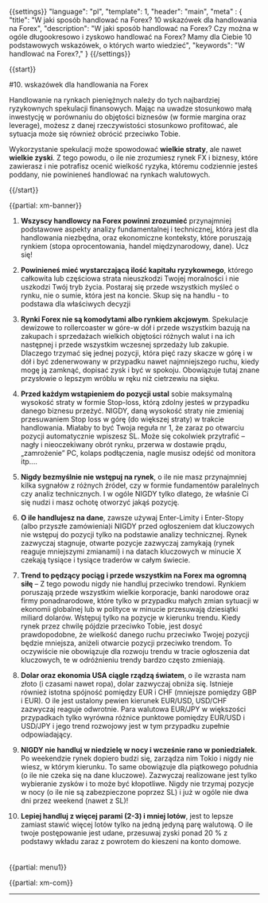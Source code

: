 {{settings}}
  "language": "pl",
  "template": 1,
  "header": "main",
  "meta" : {
    "title": "W jaki sposób handlować na Forex? 10 wskazówek dla handlowania na Forex",
    "description": "W jaki sposób handlować na Forex? Czy można w ogóle długookresowo i zyskowo handlować na Forex? Mamy dla Ciebie 10 podstawowych wskazówek, o których warto wiedzieć",
    "keywords": "W handlować na Forex?,"
  }
{{/settings}}

<div class="row">
<div class="col-md-9" role="main" markdown="1">

{{start}}

#10. wskazówek dla handlowania na Forex

Handlowanie na rynkach pieniężnych należy do tych najbardziej ryzykownych spekulacji finansowych. Mając na uwadze stosunkowo małą inwestycję w porównaniu do objętości biznesów (w formie margina oraz leverage), możesz z danej rzeczywistości stosunkowo profitować, ale sytuacja może się również obrócić przeciwko Tobie. 

Wykorzystanie spekulacji może spowodować **wielkie straty**, ale nawet **wielkie zyski**. Z tego powodu, o ile nie zrozumiesz rynek FX i biznesy, które zawierasz i nie potrafisz ocenić wielkość ryzyka, któremu codziennie jesteś poddany, nie powinieneś handlować na rynkach walutowych.
    
{{/start}}

{{partial: xm-banner}}


1. **Wszyscy handlowcy na Forex powinni zrozumieć** przynajmniej podstawowe aspekty analizy fundamentalnej i technicznej, która jest dla handlowania niezbędna, oraz ekonomiczne konteksty, które poruszają rynkiem (stopa oprocentowania, handel międzynarodowy, dane). Ucz się!


2. **Powinieneś mieć wystarczającą ilość kapitału ryzykownego**, którego całkowita lub częściowa strata nieuszkodzi Twojej moralności i nie uszkodzi Twój tryb życia. Postaraj się przede wszystkich myśleć o rynku, nie o sumie, która jest na koncie. Skup się na handlu - to podstawa dla właściwych decyzji

3. **Rynki Forex nie są komodytami albo rynkiem akcjowym**. Spekulacje dewizowe to rollercoaster w góre-w dół i przede wszystkim bazują na zakupach i sprzedażach wielkich objętości różnych walut i na ich następnej i przede wszystkim wczesnej sprzedaży lub zakupie. Dlaczego trzymać się jednej pozycji, która pięć razy skacze w górę i w dół i być zdenerwowany w przypadku nawet najmniejszego ruchu, kiedy mogę ją zamknąć, dopisać zysk i być w spokoju. Obowiązuje tutaj znane przysłowie o lepszym wróblu w ręku niż cietrzewiu na sięku.

4.  **Przed każdym wstąpieniem do pozycji ustal** sobie maksymalną wysokość straty w formie Stop-loss, którą zdolny jesteś w przypadku danego biznesu przeżyć. NIGDY, daną wysokość straty nie zmieniaj przesuwaniem Stop loss w górę (do większej straty) w trakcie handlowania. Miałaby to być Twoja reguła nr 1, że zaraz po otwarciu pozycji automatycznie wpiszesz SL. Może się cokolwiek przytrafić – nagły i nieoczekiwany obrót rynku, przerwa w dostawie prądu, „zamrożenie” PC, kolaps podłączenia, nagle musisz odejść od monitora itp....

5. **Nigdy bezmyślnie nie wstępuj na rynek**, o ile nie masz przynajmniej kilka sygnałów z różnych źródeł, czy w formie fundamentów paralelnych czy analiz technicznych. I w ogóle NIGDY tylko dlatego, że właśnie Ci się nudzi i masz ochotę otworzyć jakąś pozycję.

6. **O ile handlujesz na dane**, zawsze używaj Enter-Limity i Enter-Stopy (albo przyszłe zamówienia)i NIGDY przed ogłoszeniem dat kluczowych nie wstępuj do pozycji tylko na podstawie analizy technicznej. Rynek zazwyczaj stagnuje, otwarte pozycje zazwyczaj zamykają (rynek reaguje mniejszymi zmianami) i na datach kluczowych w minucie X czekają tysiące i tysiące traderów w całym świecie.

7. **Trend to pędzący pociąg i przede wszystkim na Forex ma ogromną siłę** – Z tego powodu nigdy nie handluj przeciwko trendowi. Rynkiem poruszają przede wszystkim wielkie korporacje, banki narodowe oraz firmy ponadnarodowe, które tylko w przypadku małych zmian sytuacji w ekonomii globalnej lub w polityce w minucie przesuwają dziesiątki miliard dolarów. Wstępuj tylko na pozycje w kierunku trendu. Kiedy rynek przez chwilę pójdzie przeciwko Tobie, jest dosyć prawdopodobne, że wielkość danego ruchu przeciwko Twojej pozycji będzie mniejsza, aniżeli otwarcie pozycji przeciwko trendom. To oczywiście nie obowiązuje dla rozwoju trendu w tracie ogłoszenia dat kluczowych, te w odróżnieniu trendy bardzo często zmieniają.


8. **Dolar oraz ekonomia USA ciągle rządzą światem**, o ile wzrasta nam złoto (i czasami nawet ropa), dolar zazwyczaj obniża się. Istnieje również istotna spójność pomiędzy EUR i CHF (mniejsze pomiędzy GBP i EUR). O ile jest ustalony pewien kierunek EUR/USD, USD/CHF zazwyczaj reaguje odwrotnie. Para walutowa EUR/JPY w większości przypadkach tylko wyrówna różnice punktowe pomiędzy EUR/USD i USD/JPY i jego trend rozwojowy jest w tym przypadku zupełnie odpowiadający.


9. **NIGDY nie handluj w niedzielę w nocy i wcześnie rano w poniedziałek**. Po weekendzie rynek dopiero budzi się, zarządza nim Tokio i nigdy nie wiesz, w którym kierunku. To same obowiązuje dla piątkowego południa (o ile nie czeka się na dane kluczowe). Zazwyczaj realizowane jest tylko wybieranie zysków i to może być kłopotliwe. Nigdy nie trzymaj pozycje w nocy (o ile nie są zabezpieczone poprzez SL) i już w ogóle nie dwa dni przez weekend (nawet z SL)!


10. **Lepiej handluj z więcej parami (2-3) i mniej lotów**, jest to lepsze zamiast stawić więcej lotów tylko na jedną jedyną parę walutową. O ile twoje postępowanie jest udane, przesuwaj zyski ponad 20 % z podstawy wkładu zaraz z powrotem do kieszeni na konto domowe.



</div>
<div class="col-md-3" markdown="1">
<div class="well" markdown="1" style="margin-top: 2.5em">

{{partial: menu1}}
</div>
{{partial: xm-com}}

- - -


</div>
</div>
